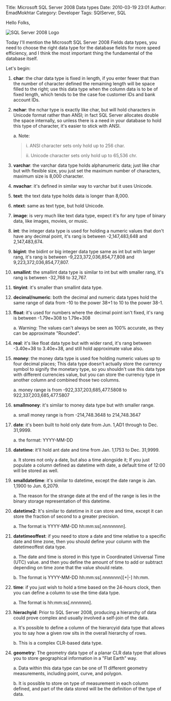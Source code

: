Title: Microsoft SQL Server 2008 Data types
Date: 2010-03-19 23:01
Author: EmadMokhtar
Category: Developer
Tags: SQlServer, SQL

Hello Folks,

![SQL Server 2008 Logo]({filename}/images/SQL_Server_2008_Grid_v_2.jpg)

Today I'll mention the Microsoft SQL Server 2008 Fields data types, you need to choose the right data type for the database fields for more speed efficiency, and I think the most important thing the fundamental of the database itself.

Let's begin:

1. **char**: the char data type is fixed in length, if you enter fewer that than the number of character defined the remaining length will be space filled to the right; use this data type when the column data is to be of fixed length, which tends to be the case foe customer IDs and bank account IDs.

2. **nchar**: the nchar type is exactly like char, but will hold characters in Unicode format rather than ANSI; in fact SQL Server allocates double the space internally, so unless there is a need in your database to hold this type of character, it's easier to stick with ANSI.

    a. Note:

    > i. ANSI character sets only hold up to 256 char.
    >
    > ii. Unicode character sets only hold up to 65,536 chr.

3. **varchar**: the varchar data type holds alphanumeric data; just like char but with flexible size, you just set the maximum number of characters, maximum size is 8,000 character.

4. **nvachar**: it's defined in similar way to varchar but it uses Unicode.

5. **text**: the text data type holds data is longer than 8,000.

6. **ntext**: same as text type, but hold Unicode.

7. **image**: is very much like text data type, expect it's for any type of binary data, like images, movies, or music.

8. **int**: the integer data type is used for holding a numeric values that don't have any decimal point, it's rang is between -2,147,483,648 and 2,147,483,674.

9. **bigint**: the bidint or big integer data type same as int but with larger rang, it's rang is between -9,223,372,036,854,77,808 and 9,223,372,036,854,77,807.

10. **smallint**: the smallint data type is similar to int but with smaller rang, it's rang is between -32,768 to 32,767.

11. **tinyint**: it's smaller than smallint data type.

12. **decimal/numeric**: both the decimal and numeric data types hold the same range of data from -10 to the power 38+1 to 10 to the power 38-1.

13. **float**: it's used for numbers where the decimal point isn't fixed, it's rang is between -1.79e+308 to 1.79e+308

    a. Warning: The values can't always be seen as 100% accurate, as they can be approximate "Rounded".

14. **real**: it's like float data type but with wider rand, it's rang between -3.40e+38 to 3.40e+38, and still hold approximate value also.

15. **money**: the money data type is used foe holding numeric values up to four decimal places; This data type doesn't actually store the currency symbol to signify the monetary type, so you shouldn't use this data type with different currencies value, but you can store the currency type in another column and combined those two columns.

    a. money range is from -922,337,203,685,477.5808 to 922,337,203,685,477.5807

16. **smallmoney**: it's similar to money data type but with smaller range.

    a. small money range is from -214,748.3648 to 214,748.3647

17. **date**: it's been built to hold only date from Jun. 1,AD1 through to Dec. 31,9999.

    a. the format: YYYY-MM-DD

18. **datetime**: it'll hold ant date and time from Jan. 1,1753 to Dec. 31,9999.

    a. It stores not only a date, but also a time alongside it; If you just populate a column defined as datetime with date, a default time of 12:00 will be stored as well.

19. **smalldatetime**: it's similar to datetime, except the date range  is Jan. 1,1900 to Jun. 6,2079.

    a. The reason for the strange date at the end of the range is lies in the binary storage representation of this datetime.

20. **datetime2**: It's similar to datetime in it can store and time, except it can store the fraction of second to a greater precision.

    a. The format is YYYY-MM-DD hh:mm:ss\[.nnnnnnnn\].

21. **datetimeoffest**: if you need to store a date and time relative to a specific date and time zone, then you should define your column with the datetimeoffest data type.

    a. The date and time is stored in this type in Coordinated Universal Time (UTC) value. and then you define the amount of time to add or subtract depending on time zone that the value should relate.

    b. The format is YYYY-MM-DD hh:mm:ss\[.nnnnnnn\]\[+|-\] hh:mm.

22. **time**: if you just wish to hold a time based on the 24-hours clock, then you can define a column to use the time data type.

    a. The format is hh:mm:ss\[.nnnnnnn\].

23. **hierachyid**: Prior to SQL Server 2008, producing a hierarchy of data could prove complex and usually involved a self-join of the data.

    a. It's possible to define a column of the hierarcyid data type that allows you to say how a given row sits in the overall hierarchy of rows.

    b. This is a complex CLR-based data type.

24. **geometry**: The geometry data type of a planar CLR data type that allows you to store geographical information in a "Flat Earth" way.

    a. Data within this data type can be one of 11 different geometry measurements, including point, curve, and polygon.

    b. It is possible to store on type of measurement in each column defined, and part of the data stored will be the definition of the type of data.
